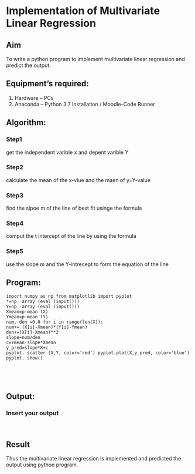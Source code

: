 # Implementation of Multivariate Linear Regression
## Aim
To write a python program to implement multivariate linear regression and predict the output.
## Equipment’s required:
1.	Hardware – PCs
2.	Anaconda – Python 3.7 Installation / Moodle-Code Runner
## Algorithm:
### Step1
get the independent varible x and depent varible Y

### Step2
calculate the mean of the x-vlue and the maen of y=Y-value

### Step3
find the slpoe m of the line of best fit usinge the formula 

### Step4
comput the t intercept of the line by using the formula 

### Step5
use the slope m and the Y-intrecept to form the equation of the line 

## Program:
```
import numpy as np from matplotlib import pyplot
*=np. array (eval (input()))
Y=np -array (eval (input()))
Xmean=p-mean (X)
Ymean=p-mean (Y)
num, den =0,0 for i in range(len(X)):
num+= (X[i]-Xmean)*(Y[i]-Ymean)
den+=(X[i]-Xmean)**2
slope=num/den
c=Ymean-slope*Xmean
y_pred=slope*X+c
pyplot. scatter (X,Y, color='red') pyplot.plot(X,y_pred, color='blue')
pyplot. show()





```
## Output:

### Insert your output

<br>

## Result
Thus the multivariate linear regression is implemented and predicted the output using python program.
